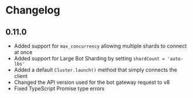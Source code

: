# Changelog

## 0.11.0

* Added support for `max_concurrency` allowing multiple shards to connect at once
* Added support for Large Bot Sharding by setting `shardCount = 'auto-lbs'`
* Added a default `Cluster.launch()` method that simply connects the client
* Changed the API version used for the bot gateway request to v8
* Fixed TypeScript Promise type errors
